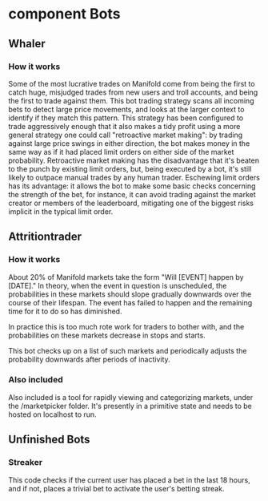 # component Bots

## Whaler

### How it works
Some of the most lucrative trades on Manifold come from being the first to catch huge, misjudged trades from new users and troll accounts, and being the first to trade against them. This bot trading strategy scans all incoming bets to detect large price movements, and looks at the larger context to identify if they match this pattern. 
This strategy has been configured to trade aggressively enough that it also makes a tidy profit using a more general strategy one could call "retroactive market making": by trading against large price swings in either direction, the bot makes money in the same way as if it had placed limit orders on either side of the market probability. Retroactive market making has the disadvantage that it's beaten to the punch by existing limit orders, but, being executed by a bot, it's still likely to outpace manual trades by any human trader. Eschewing limit orders has its advantage: it allows the bot to make some basic checks concerning the strength of the bet, for instance, it can avoid trading against the market creator or members of the leaderboard, mitigating one of the biggest risks implicit in the typical limit order.  

## Attritiontrader

### How it works
About 20% of Manifold markets take the form "Will [EVENT] happen by [DATE]." In theory, when the event in question is unscheduled, the probabilities in these markets should slope gradually downwards over the course of their lifespan. The event has failed to happen and the remaining time for it to do so has diminished. 

In practice this is too much rote work for traders to bother with, and the probabilities on these markets decrease in stops and starts.

This bot checks up on a list of such markets and periodically adjusts the probability downwards after periods of inactivity.

### Also included
Also included is a tool for rapidly viewing and categorizing markets, under the /marketpicker folder. It's presently in a primitive state and needs to be hosted on localhost to run.

## Unfinished Bots

### Streaker
This code checks if the current user has placed a bet in the last 18 hours, and if not, places a trivial bet to activate the user's betting streak.
